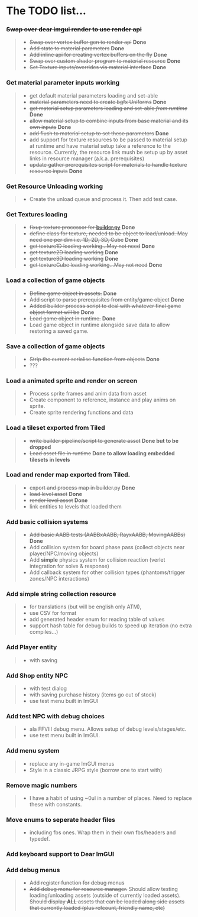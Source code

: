 The TODO list...
================

### ~~Swap over dear imgui render to use render api~~
>* ~~Swap over vertex buffer gen to render api~~ **Done**
>* ~~Add state to material parameters~~ **Done**
>* ~~Add inline api for creating vertex buffers on the fly~~ **Done**
>* ~~Swap over custom shader program to material resource~~ **Done**
>* ~~Set Texture inputs/overrides via material interface~~ **Done**

### Get material parameter inputs working
>* get default material parameters loading and set-able
>* ~~material parameters need to create bgfx Uniforms~~ **Done**
>* ~~get material setup parameters loading and set-able *from runtime*~~ **Done**
>* ~~allow material setup to combine inputs from base material and its own inputs~~ **Done**
>* ~~add flush to material setup to set these parameters~~ **Done**
>* add support for texture resources to be passed to material setup at runtime and have material setup take a reference to the resource. Currently, the resource link mush be setup up by asset links in resource manager (a.k.a. prerequisites)
>* ~~update gather prerequisites script for materials to handle texture resource inputs~~ **Done**

### Get Resource Unloading working
>* Create the unload queue and process it. Then add test case.

### Get Textures loading
>* ~~fixup texture processor for [builder.py](https://github.com/JoJo2nd/hart/blob/master/data/builder/builder.py)~~ **Done**
>* ~~define class for texture, needed to be object to load/unload. May need one per dim i.e. 1D, 2D, 3D, Cube~~ **Done**
>* ~~get texture1D loading working...May not need~~ **Done**
>* ~~get texture2D loading working~~ **Done**
>* ~~get texture3D loading working~~ **Done**
>* ~~get textureCube loading working...May not need~~ **Done**

### Load a collection of game objects
>* ~~Define game object in assets.~~ **Done**
>* ~~Add script to parse prerequisites from entity/game object~~ **Done**
>* ~~Added builder process script to deal with whatever final game object format will be~~ **Done**
>* ~~Load game object in runtime.~~ **Done**
>* Load game object in runtime alongside save data to allow restoring a saved game.

### Save a collection of game objects
>* ~~Strip the current serialise function from objects~~ **Done**
>* ???

### Load a animated sprite and render on screen
>* Process sprite frames and anim data from asset
>* Create component to reference, instance and play anims on sprite.
>* Create sprite rendering functions and data

### Load a tileset exported from Tiled
>* ~~write builder pipeline/script to generate asset~~ **Done but to be dropped**
>* ~~Load asset file in runtime~~ **Done to allow loading embedded tilesets in levels**

### Load and render map exported from Tiled.
>* ~~export and process map in builder.py~~ **Done**
>* ~~load level asset~~ **Done**
>* ~~render level asset~~ **Done**
>* link entities to levels that loaded them

### Add basic collision systems
>* ~~Add basic AABB tests (AABBxAABB, RayxAABB, MovingAABBs)~~ **Done**
>* Add collision system for board phase pass (collect objects near player/NPC/moving objects)
>* Add **simple** physics system for collision reaction (verlet integration for solve & response)
>* Add callback system for other collision types (phantoms/trigger zones/NPC interactions)

### Add simple string collection resource
>* for translations (but will be english only ATM), 
>* use CSV for format
>* add generated header enum for reading table of values
>* support hash table for debug builds to speed up iteration (no extra compiles...)

### Add Player entity
>* with saving

### Add Shop entity NPC
>* with test dialog
>* with saving purchase history (items go out of stock)
>* use test menu built in ImGUI

### Add test NPC with debug choices
>* ala FFVIII debug menu. Allows setup of debug levels/stages/etc.
>* use test menu built in ImGUI.

### Add menu system
>* replace any in-game ImGUI menus
>* Style in a classic JRPG style (borrow one to start with)

### Remove magic numbers
>* I have a habit of using ~0ul in a number of places. Need to replace these with constants.

### Move enums to seperate header files
>* including fbs ones. Wrap them in their own fbs/headers and typedef.

### Add keyboard support to Dear ImGUI

### Add debug menus
>* ~~Add register function for debug menus~~
>* ~~Add debug menu for resource manager.~~ Should allow testing loading/unloading assets (outside of currently loaded assets). ~~Should display **ALL** assets that can be loaded along side assets that currently loaded (plus refcount, friendly name, etc)~~